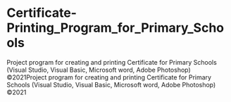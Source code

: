 # Certificate-Printing_Program_for_Primary_Schools
Project program for creating and printing Certificate for Primary Schools (Visual Studio, Visual Basic, Microsoft word, Adobe Photoshop) ©2021Project program for creating and printing Certificate for Primary Schools (Visual Studio, Visual Basic, Microsoft word, Adobe Photoshop) ©2021
